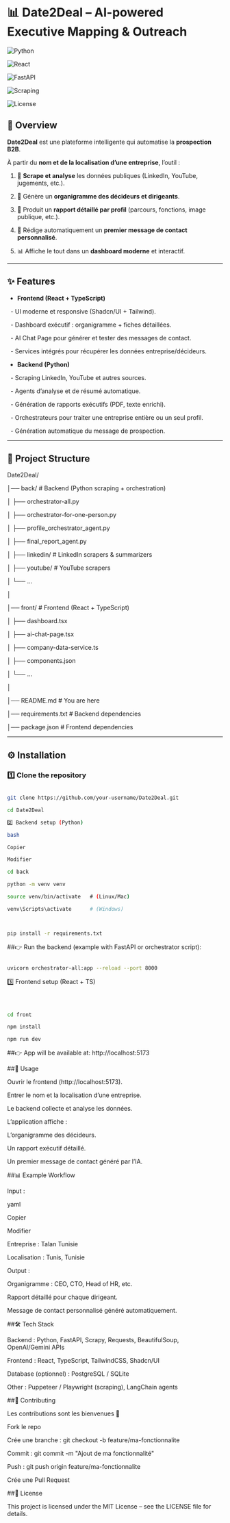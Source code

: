 # 📊 Date2Deal – AI-powered Executive Mapping & Outreach



![Python](https://img.shields.io/badge/Python-3.10+-blue?logo=python)

![React](https://img.shields.io/badge/Frontend-React%2BTS-61DAFB?logo=react)

![FastAPI](https://img.shields.io/badge/Backend-FastAPI-green?logo=fastapi)

![Scraping](https://img.shields.io/badge/Scraping-LinkedIn%2FWeb-yellow)

![License](https://img.shields.io/badge/License-MIT-black)



## 📌 Overview



**Date2Deal** est une plateforme intelligente qui automatise la **prospection B2B**.  

À partir du **nom et de la localisation d’une entreprise**, l’outil :



1. 🔎 **Scrape et analyse** les données publiques (LinkedIn, YouTube, jugements, etc.).  

2. 🏢 Génère un **organigramme des décideurs et dirigeants**.  

3. 📝 Produit un **rapport détaillé par profil** (parcours, fonctions, image publique, etc.).  

4. 💬 Rédige automatiquement un **premier message de contact personnalisé**.  

5. 📊 Affiche le tout dans un **dashboard moderne** et interactif.



---



## ✨ Features



- **Frontend (React + TypeScript)**

  - UI moderne et responsive (Shadcn/UI + Tailwind).

  - Dashboard exécutif : organigramme + fiches détaillées.

  - AI Chat Page pour générer et tester des messages de contact.

  - Services intégrés pour récupérer les données entreprise/décideurs.



- **Backend (Python)**

  - Scraping LinkedIn, YouTube et autres sources.

  - Agents d’analyse et de résumé automatique.

  - Génération de rapports exécutifs (PDF, texte enrichi).

  - Orchestrateurs pour traiter une entreprise entière ou un seul profil.

  - Génération automatique du message de prospection.



---



## 📂 Project Structure



Date2Deal/

│── back/ # Backend (Python scraping + orchestration)

│ ├── orchestrator-all.py

│ ├── orchestrator-for-one-person.py

│ ├── profile_orchestrator_agent.py

│ ├── final_report_agent.py

│ ├── linkedin/ # LinkedIn scrapers & summarizers

│ ├── youtube/ # YouTube scrapers

│ └── ...

│

│── front/ # Frontend (React + TypeScript)

│ ├── dashboard.tsx

│ ├── ai-chat-page.tsx

│ ├── company-data-service.ts

│ ├── components.json

│ └── ...

│

│── README.md # You are here

│── requirements.txt # Backend dependencies

│── package.json # Frontend dependencies







---



## ⚙️ Installation



### 1️⃣ Clone the repository



```bash

git clone https://github.com/your-username/Date2Deal.git

cd Date2Deal

2️⃣ Backend setup (Python)

bash

Copier

Modifier

cd back

python -m venv venv

source venv/bin/activate   # (Linux/Mac)

venv\Scripts\activate      # (Windows)



pip install -r requirements.txt
```

##👉 Run the backend (example with FastAPI or orchestrator script):



```bash

uvicorn orchestrator-all:app --reload --port 8000
```

3️⃣ Frontend setup (React + TS)

```bash



cd front

npm install

npm run dev
```

##👉 App will be available at: http://localhost:5173



##🚀 Usage

Ouvrir le frontend (http://localhost:5173).



Entrer le nom et la localisation d’une entreprise.



Le backend collecte et analyse les données.



L’application affiche :



L’organigramme des décideurs.



Un rapport exécutif détaillé.



Un premier message de contact généré par l’IA.



##📊 Example Workflow

Input :



yaml

Copier

Modifier

Entreprise : Talan Tunisie

Localisation : Tunis, Tunisie

Output :



Organigramme : CEO, CTO, Head of HR, etc.



Rapport détaillé pour chaque dirigeant.



Message de contact personnalisé généré automatiquement.



##🛠️ Tech Stack

Backend : Python, FastAPI, Scrapy, Requests, BeautifulSoup, OpenAI/Gemini APIs



Frontend : React, TypeScript, TailwindCSS, Shadcn/UI



Database (optionnel) : PostgreSQL / SQLite



Other : Puppeteer / Playwright (scraping), LangChain agents



##🤝 Contributing

Les contributions sont les bienvenues 🎉



Fork le repo



Crée une branche : git checkout -b feature/ma-fonctionnalite



Commit : git commit -m "Ajout de ma fonctionnalité"



Push : git push origin feature/ma-fonctionnalite



Crée une Pull Request



##📜 License

This project is licensed under the MIT License – see the LICENSE file for details.
